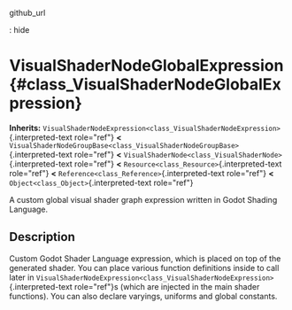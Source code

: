 github\_url

:   hide

VisualShaderNodeGlobalExpression {#class_VisualShaderNodeGlobalExpression}
================================

**Inherits:**
`VisualShaderNodeExpression<class_VisualShaderNodeExpression>`{.interpreted-text
role="ref"} **\<**
`VisualShaderNodeGroupBase<class_VisualShaderNodeGroupBase>`{.interpreted-text
role="ref"} **\<**
`VisualShaderNode<class_VisualShaderNode>`{.interpreted-text role="ref"}
**\<** `Resource<class_Resource>`{.interpreted-text role="ref"} **\<**
`Reference<class_Reference>`{.interpreted-text role="ref"} **\<**
`Object<class_Object>`{.interpreted-text role="ref"}

A custom global visual shader graph expression written in Godot Shading
Language.

Description
-----------

Custom Godot Shader Language expression, which is placed on top of the
generated shader. You can place various function definitions inside to
call later in
`VisualShaderNodeExpression<class_VisualShaderNodeExpression>`{.interpreted-text
role="ref"}s (which are injected in the main shader functions). You can
also declare varyings, uniforms and global constants.
